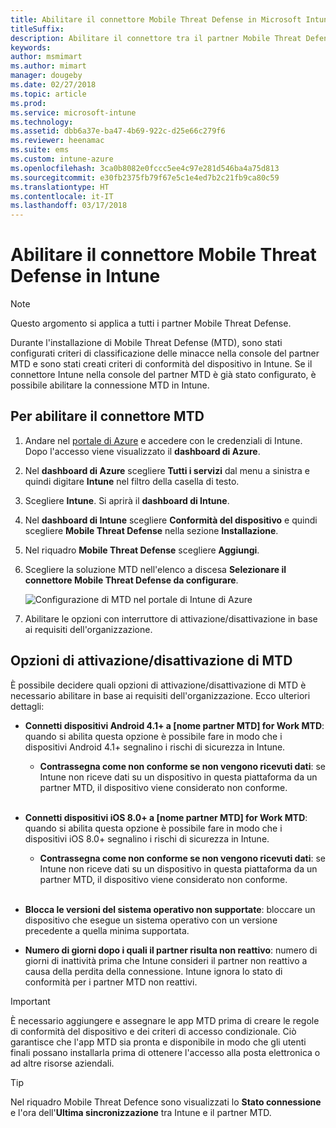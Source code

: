 ```yaml
---
title: Abilitare il connettore Mobile Threat Defense in Microsoft Intune
titleSuffix: 
description: Abilitare il connettore tra il partner Mobile Threat Defense (MTD) e Microsoft Intune.
keywords: 
author: msmimart
ms.author: mimart
manager: dougeby
ms.date: 02/27/2018
ms.topic: article
ms.prod: 
ms.service: microsoft-intune
ms.technology: 
ms.assetid: dbb6a37e-ba47-4b69-922c-d25e66c279f6
ms.reviewer: heenamac
ms.suite: ems
ms.custom: intune-azure
ms.openlocfilehash: 3ca0b8082e0fccc5ee4c97e281d546ba4a75d813
ms.sourcegitcommit: e30fb2375fb79f67e5c1e4ed7b2c21fb9ca80c59
ms.translationtype: HT
ms.contentlocale: it-IT
ms.lasthandoff: 03/17/2018
---
```

# <a name="enable-the-mobile-threat-defense-connector-in-intune"></a>Abilitare il connettore Mobile Threat Defense in Intune

> [!NOTE] 
> Questo argomento si applica a tutti i partner Mobile Threat Defense.

Durante l'installazione di Mobile Threat Defense (MTD), sono stati configurati criteri di classificazione delle minacce nella console del partner MTD e sono stati creati criteri di conformità del dispositivo in Intune. Se il connettore Intune nella console del partner MTD è già stato configurato, è possibile abilitare la connessione MTD in Intune.

## <a name="to-enable-the-mtd-connector"></a>Per abilitare il connettore MTD

1. Andare nel [portale di Azure](https://portal.azure.com) e accedere con le credenziali di Intune. Dopo l'accesso viene visualizzato il **dashboard di Azure**.

2. Nel **dashboard di Azure** scegliere **Tutti i servizi** dal menu a sinistra e quindi digitare **Intune** nel filtro della casella di testo.

3. Scegliere **Intune**. Si aprirà il **dashboard di Intune**.

4. Nel **dashboard di Intune** scegliere **Conformità del dispositivo** e quindi scegliere **Mobile Threat Defense** nella sezione **Installazione**.

5. Nel riquadro **Mobile Threat Defense** scegliere **Aggiungi**.

6. Scegliere la soluzione MTD nell'elenco a discesa **Selezionare il connettore Mobile Threat Defense da configurare**.

    ![Configurazione di MTD nel portale di Intune di Azure](./media/enable-mtd-connector-1.png)

7. Abilitare le opzioni con interruttore di attivazione/disattivazione in base ai requisiti dell'organizzazione.

## <a name="mtd-toggle-options"></a>Opzioni di attivazione/disattivazione di MTD

È possibile decidere quali opzioni di attivazione/disattivazione di MTD è necessario abilitare in base ai requisiti dell'organizzazione. Ecco ulteriori dettagli:

- **Connetti dispositivi Android 4.1+ a [nome partner MTD] for Work MTD**: quando si abilita questa opzione è possibile fare in modo che i dispositivi Android 4.1+ segnalino i rischi di sicurezza in Intune.
    - **Contrassegna come non conforme se non vengono ricevuti dati**: se Intune non riceve dati su un dispositivo in questa piattaforma da un partner MTD, il dispositivo viene considerato non conforme.
<br></br>
- **Connetti dispositivi iOS 8.0+ a [nome partner MTD] for Work MTD**: quando si abilita questa opzione è possibile fare in modo che i dispositivi iOS 8.0+ segnalino i rischi di sicurezza in Intune.
    - **Contrassegna come non conforme se non vengono ricevuti dati**: se Intune non riceve dati su un dispositivo in questa piattaforma da un partner MTD, il dispositivo viene considerato non conforme.
<br></br>
- **Blocca le versioni del sistema operativo non supportate**: bloccare un dispositivo che esegue un sistema operativo con un versione precedente a quella minima supportata.

- **Numero di giorni dopo i quali il partner risulta non reattivo**: numero di giorni di inattività prima che Intune consideri il partner non reattivo a causa della perdita della connessione. Intune ignora lo stato di conformità per i partner MTD non reattivi.

> [!IMPORTANT] 
> È necessario aggiungere e assegnare le app MTD prima di creare le regole di conformità del dispositivo e dei criteri di accesso condizionale. Ciò garantisce che l'app MTD sia pronta e disponibile in modo che gli utenti finali possano installarla prima di ottenere l'accesso alla posta elettronica o ad altre risorse aziendali.

> [!TIP]
> Nel riquadro Mobile Threat Defence sono visualizzati lo **Stato connessione** e l'ora dell'**Ultima sincronizzazione** tra Intune e il partner MTD.
